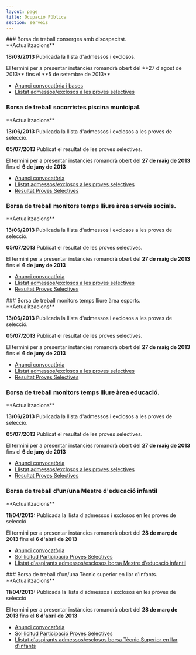 ```yaml
---
layout: page
title: Ocupació Pública
section: serveis
---
```


<div class="oferta-treball" markdown="1">
### Borsa de treball conserges amb discapacitat.

<div class="update center" markdown="1">
**Actualitzacions**

**18/09/2013** Publicada la llista d'admessos i exclosos.
</div>
El termini per a presentar instàncies romandrà obert del **27 d'agost de 2013** fins el **5 de setembre de 2013**

* [Anunci convocatòria i bases](/pdf/personal/20130829-borsa-treball-conserge/bases-val.pdf)
* [Llistat admessos/exclosos a les proves selectives](/pdf/personal/20130829-borsa-treball-conserge/ununci-llistat-admessos-exclosos-val.pdf)
</div>

<div class="oferta-treball" markdown="1">

### Borsa de treball socorristes piscina municipal.

<div class="update center" markdown="1">
**Actualitzacions**

**13/06/2013** Publicada la llista d'admessos i exclosos a les proves de selecció.

**05/07/2013** Publicat el resultat de les proves selectives.
</div>

El termini per a presentar instàncies romandrà obert del **27 de maig de 2013** fins el **6 de juny de 2013**

* [Anunci convocatòria](/pdf/personal/20130527-borsatreball-socorrista-piscina-municipal/anunci-convocatoria.pdf)
* [Llistat admessos/exclosos a les proves selectives](/pdf/personal/20130527-borsatreball-socorrista-piscina-municipal/anunci-llistat-admessos-exclosos.pdf)
* [Resultat Proves Selectives](/pdf/personal/20130527-borsatreball-socorrista-piscina-municipal/resultat-proves-selectives.pdf)
</div>

<div class="oferta-treball" markdown="1">

### Borsa de treball monitors temps lliure àrea serveis socials.

<div class="update center" markdown="1">
**Actualitzacions**

**13/06/2013** Publicada la llista d'admessos i exclosos a les proves de selecció.

**05/07/2013** Publicat el resultat de les proves selectives.
</div>

El termini per a presentar instàncies romandrà obert del **27 de maig de 2013** fins el **6 de juny de 2013**

* [Anunci convocatòria](/pdf/personal/20130527-borsatreball-monitor-temps-lliure-area-serveis-socials/anunci-convocatoria.pdf)
* [Llistat admessos/exclosos a les proves selectives](/pdf/personal/20130527-borsatreball-monitor-temps-lliure-area-serveis-socials/anunci-llistat-admessos-exclosos.pdf)
* [Resultat Proves Selectives](/pdf/personal/20130527-borsatreball-monitor-temps-lliure-area-serveis-socials/resultat-proves-selectives.pdf)
</div>

<div class="oferta-treball" markdown="1">
### Borsa de treball monitors temps lliure àrea esports.

<div class="update center" markdown="1">
**Actualitzacions**

**13/06/2013** Publicada la llista d'admessos i exclosos a les proves de selecció.

**05/07/2013** Publicat el resultat de les proves selectives.
</div>

El termini per a presentar instàncies romandrà obert del **27 de maig de 2013** fins el **6 de juny de 2013**

* [Anunci convocatòria](/pdf/personal/20130527-borsatreball-monitor-temps-lliure-area-esports/anunci-convocatoria.pdf)
* [Llistat admessos/exclosos a les proves selectives](/pdf/personal/20130527-borsatreball-monitor-temps-lliure-area-esports/anunci-llistat-admessos-exclosos.pdf)
* [Resultat Proves Selectives](/pdf/personal/20130527-borsatreball-monitor-temps-lliure-area-esports/resultat-proves-selectives.pdf)
</div>

<div class="oferta-treball" markdown="1">

### Borsa de treball monitors temps lliure àrea educació.

<div class="update center" markdown="1">
**Actualitzacions**

**13/06/2013** Publicada la llista d'admessos i exclosos a les proves de selecció.

**05/07/2013** Publicat el resultat de les proves selectives.
</div>

El termini per a presentar instàncies romandrà obert del **27 de maig de 2013** fins el **6 de juny de 2013**

* [Anunci convocatòria](/pdf/personal/20130527-borsatreball-monitor-temps-lliure-area-educacio/anunci-convocatoria.pdf)
* [Llistat admessos/exclosos a les proves selectives](/pdf/personal/20130527-borsatreball-monitor-temps-lliure-area-educacio/anunci-llistat-admessos-exclosos.pdf)
* [Resultat Proves Selectives](/pdf/personal/20130527-borsatreball-monitor-temps-lliure-area-educacioresultat-proves-selectivesexclosos.pdf)
</div>

<div class="oferta-treball" markdown="1">

### Borsa de treball d'un/una Mestre d'educació infantil

<div class="update center" markdown="1">
**Actualitzacions**

**11/04/2013:** Publicada la llista d'admessos i exclosos en les proves de selecció
</div>

El termini per a presentar instàncies romandrà obert del **28 de març de 2013** fins el **6 d'abril de 2013**

* [Anunci convocatòria](/pdf/personal/20130328_borsatreball_mestre_infantil/anunci_convocatoria.pdf)
* [Sol·licitud Participació Proves Selectives](/pdf/personal/INSTANCIA_BORSES_TREBALL.pdf.pdf)
* [Llistat d'aspirants admessos/esclosos borsa Mestre d'educació infantil](/pdf/personal/20130328_borsatreball_mestre_infantil/anunci_llista.pdf)
</div>

<div class="oferta-treball" markdown="1">
### Borsa de treball d'un/una Tècnic superior en llar d'infants.

<div class="update center" markdown="1">
**Actualitzacions**

**11/04/2013:** Publicada la llista d'admessos i exclosos en les proves de selecció
</div>

El termini per a presentar instàncies romandrà obert del **28 de març de 2013** fins el **6 d'abril de 2013**

* [Anunci convocatòria](/pdf/personal/20130328_borsatreball_tecnic_llar_infants/anunci_convocatoria.pdf)
* [Sol·licitud Participació Proves Selectives](/pdf/personal/INSTANCIA_BORSES_TREBALL.pdf.pdf)
* [Llistat d'aspirants admessos/esclosos borsa Tècnic Superior en llar d'infants](/pdf/personal/20130328_borsatreball_tecnic_llar_infants/anunci_llista.pdf)
</div>